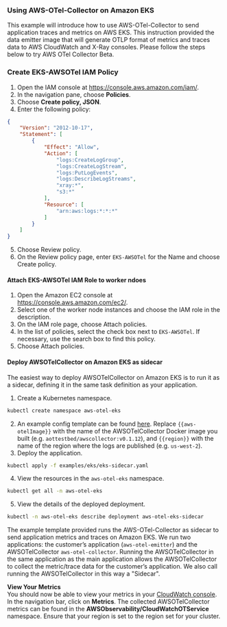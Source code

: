### Using AWS-OTel-Collector on Amazon EKS

This example will introduce how to use AWS-OTel-Collector to send application traces and metrics on AWS EKS. This instruction provided the data emitter image that will generate OTLP format of metrics and traces data to AWS CloudWatch and X-Ray consoles.  Please follow the steps below to try AWS OTel Collector Beta.

### Create EKS-AWSOTel IAM Policy 
1. Open the IAM console at https://console.aws.amazon.com/iam/.
2. In the navigation pane, choose **Policies**.
3. Choose **Create policy, JSON**.
4. Enter the following policy:
```json
{
    "Version": "2012-10-17",
    "Statement": [
        {
            "Effect": "Allow",
            "Action": [
                "logs:CreateLogGroup",
                "logs:CreateLogStream",
                "logs:PutLogEvents",
                "logs:DescribeLogStreams",
                "xray:*",
                "s3:*"
            ],
            "Resource": [
                "arn:aws:logs:*:*:*"
            ]
        }
    ]
}
```
5. Choose Review policy.
6. On the Review policy page, enter `EKS-AWSOTel` for the Name and choose Create policy.

#### Attach EKS-AWSOTel IAM Role to worker ndoes
1. Open the Amazon EC2 console at https://console.aws.amazon.com/ec2/.
2. Select one of the worker node instances and choose the IAM role in the description.
3. On the IAM role page, choose Attach policies.
4. In the list of policies, select the check box next to `EKS-AWSOTel`. If necessary, use the search box to find this policy.
5. Choose Attach policies.

#### Deploy AWSOTelCollector on Amazon EKS as sidecar
The easiest way to deploy AWSOTelCollector on Amazon EKS is to run it as a sidecar, defining it in the same task definition as your application.

1. Create a Kubernetes namespace.
```bash
kubectl create namespace aws-otel-eks
```
2. An example config template can be found [here](../../examples/eks/eks-sidecar.yaml). Replace `{{aws-otelImage}}` with the name of the AWSOTelCollector Docker image you built (e.g. `aottestbed/awscollector:v0.1.12`), and `{{region}}` with the name of the region where the logs are published (e.g. `us-west-2`).
3. Deploy the application.
```bash
kubectl apply -f examples/eks/eks-sidecar.yaml
```
4. View the resources in the `aws-otel-eks` namespace.
```bash
kubectl get all -n aws-otel-eks
```
5. View the details of the deployed deployment.
```bash
kubectl -n aws-otel-eks describe deployment aws-otel-eks-sidecar
```

The example template provided runs the AWS-OTel-Collector as sidecar to send application metrics and traces on Amazon EKS. We run two applications: the customer’s application (`aws-otel-emitter`) and the AWSOTelCollector `aws-otel-collector`. Running the AWSOTelCollector in the same application as the main application allows the AWSOTelCollector to collect the metric/trace data for the customer’s application. We also call running the AWSOTelCollector in this way a "Sidecar". 

**View Your Metrics**  
You should now be able to view your metrics in your [CloudWatch console](https://console.aws.amazon.com/cloudwatch/). In the navigation bar, click on **Metrics**. The collected AWSOTelCollector metrics can be found in the **AWSObservability/CloudWatchOTService** namespace. Ensure that your region is set to the region set for your cluster.
